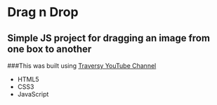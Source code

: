 # Drag n Drop
## Simple JS project for dragging an image from one box to another
###This  was built using [Traversy YouTube Channel](https://youtu.be/C22hQKE_32c)


- HTML5
- CSS3
- JavaScript